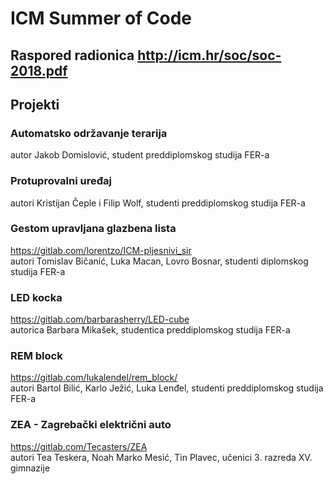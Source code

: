 # ICM Summer of Code 

## Raspored radionica http://icm.hr/soc/soc-2018.pdf

## Projekti

### Automatsko održavanje terarija  
autor Jakob Domislović, student preddiplomskog studija FER-a  
### Protuprovalni uređaj  
autori Kristijan Čeple i Filip Wolf, studenti preddiplomskog studija FER-a  
### Gestom upravljana glazbena lista 
https://gitlab.com/lorentzo/ICM-pljesnivi_sir  
autori Tomislav Bičanić, Luka Macan, Lovro Bosnar, studenti diplomskog studija FER-a 
### LED kocka 
https://gitlab.com/barbarasherry/LED-cube  
autorica Barbara Mikašek, studentica preddiplomskog studija FER-a
### REM block
https://gitlab.com/lukalendel/rem_block/  
autori Bartol Bilić, Karlo Ježić, Luka Lenđel, studenti preddiplomskog studija FER-a
### ZEA - Zagrebački električni auto 
https://gitlab.com/Tecasters/ZEA  
autori Tea Teskera, Noah Marko Mesić, Tin Plavec, učenici 3. razreda XV. gimnazije

